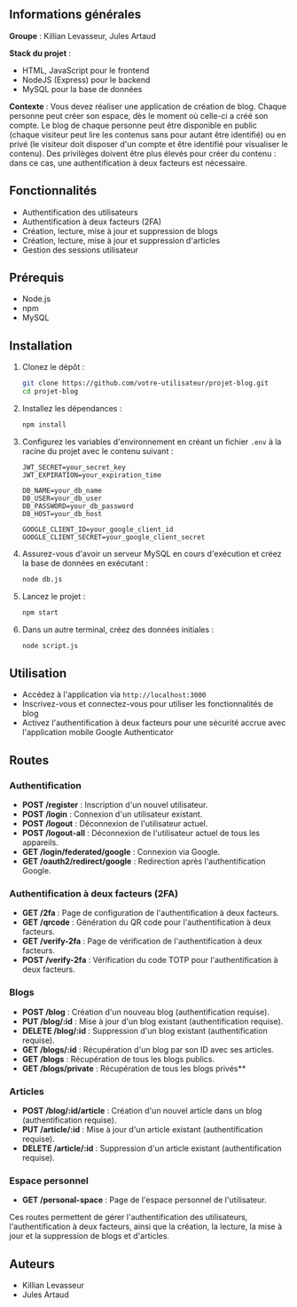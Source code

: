 ## Informations générales

**Groupe** : Killian Levasseur, Jules Artaud

**Stack du projet** :
- HTML, JavaScript pour le frontend
- NodeJS (Express) pour le backend
- MySQL pour la base de données

**Contexte** :
Vous devez réaliser une application de création de blog. Chaque personne peut créer son espace, dès le moment où celle-ci a créé son compte. Le blog de chaque personne peut être disponible en public (chaque visiteur peut lire les contenus sans pour autant être identifié) ou en privé (le visiteur doit disposer d'un compte et être identifié pour visualiser le contenu). Des privilèges doivent être plus élevés pour créer du contenu : dans ce cas, une authentification à deux facteurs est nécessaire.

## Fonctionnalités

- Authentification des utilisateurs
- Authentification à deux facteurs (2FA)
- Création, lecture, mise à jour et suppression de blogs
- Création, lecture, mise à jour et suppression d'articles
- Gestion des sessions utilisateur

## Prérequis

- Node.js
- npm
- MySQL

## Installation

1. Clonez le dépôt :

    ```bash
    git clone https://github.com/votre-utilisateur/projet-blog.git
    cd projet-blog
    ```

2. Installez les dépendances :

    ```bash
    npm install
    ```

3. Configurez les variables d'environnement en créant un fichier `.env` à la racine du projet avec le contenu suivant :

    ```dotenv
    JWT_SECRET=your_secret_key
    JWT_EXPIRATION=your_expiration_time

    DB_NAME=your_db_name
    DB_USER=your_db_user
    DB_PASSWORD=your_db_password
    DB_HOST=your_db_host

    GOOGLE_CLIENT_ID=your_google_client_id
    GOOGLE_CLIENT_SECRET=your_google_client_secret
    ```

4. Assurez-vous d'avoir un serveur MySQL en cours d'exécution et créez la base de données en exécutant :

    ```bash
    node db.js
    ```

5. Lancez le projet :

    ```bash
    npm start
    ```

6. Dans un autre terminal, créez des données initiales :

    ```bash
    node script.js
    ```

## Utilisation

- Accédez à l'application via `http://localhost:3000`
- Inscrivez-vous et connectez-vous pour utiliser les fonctionnalités de blog
- Activez l'authentification à deux facteurs pour une sécurité accrue avec l'application mobile Google Authenticator

## Routes

### Authentification

- **POST /register** : Inscription d'un nouvel utilisateur.
- **POST /login** : Connexion d'un utilisateur existant.
- **POST /logout** : Déconnexion de l'utilisateur actuel.
- **POST /logout-all** : Déconnexion de l'utilisateur actuel de tous les appareils.
- **GET /login/federated/google** : Connexion via Google.
- **GET /oauth2/redirect/google** : Redirection après l'authentification Google.

### Authentification à deux facteurs (2FA)

- **GET /2fa** : Page de configuration de l'authentification à deux facteurs.
- **GET /qrcode** : Génération du QR code pour l'authentification à deux facteurs.
- **GET /verify-2fa** : Page de vérification de l'authentification à deux facteurs.
- **POST /verify-2fa** : Vérification du code TOTP pour l'authentification à deux facteurs.

### Blogs

- **POST /blog** : Création d'un nouveau blog (authentification requise).
- **PUT /blog/:id** : Mise à jour d'un blog existant (authentification requise).
- **DELETE /blog/:id** : Suppression d'un blog existant (authentification requise).
- **GET /blogs/:id** : Récupération d'un blog par son ID avec ses articles.
- **GET /blogs** : Récupération de tous les blogs publics.
- **GET /blogs/private** : Récupération de tous les blogs privés**

### Articles

- **POST /blog/:id/article** : Création d'un nouvel article dans un blog (authentification requise).
- **PUT /article/:id** : Mise à jour d'un article existant (authentification requise).
- **DELETE /article/:id** : Suppression d'un article existant (authentification requise).

### Espace personnel

- **GET /personal-space** : Page de l'espace personnel de l'utilisateur.

Ces routes permettent de gérer l'authentification des utilisateurs, l'authentification à deux facteurs, ainsi que la création, la lecture, la mise à jour et la suppression de blogs et d'articles.

## Auteurs

- Killian Levasseur
- Jules Artaud